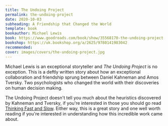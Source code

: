 ```yaml
---
title: The Undoing Project
permalink: the-undoing-project
date: 2020-10-03
subheading: A Friendship that Changed the World
template: book
bookauthor: Michael Lewis
book: https://www.goodreads.com/book/show/35568170-the-undoing-project
bookshop: https://uk.bookshop.org/a/2625/9780141983042
recommended: 
cover: images/covers/the-undoing-project.jpg
---
```


Michael Lewis is an exceptional storyteller and *The Undoing Project* is no exception. This is a deftly written story about how an exceptional collaboration and friendship sprung between Daniel Kahneman and Amos Tversky. Two psychologists who changed the world with their discoveries on human decision making.

The Undoing Project doesn't tell you much about the heuristics discovered by Kahneman and Tversky, if you're interested in those you should go read [Thinking Fast and Slow](https://www.jacquescorbytuech.com/reading/thinking-fast-and-slow). Either way, this is a great story and one well worth reading if you're interested in understanding how this incredible work came about.
